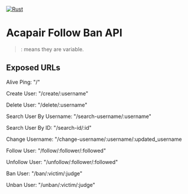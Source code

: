 [![Rust](https://github.com/Acapair/acapair_follow_ban_api/actions/workflows/rust.yml/badge.svg)](https://github.com/Acapair/acapair_follow_ban_api/actions/workflows/rust.yml)
# Acapair Follow Ban API

>: means they are variable.

## Exposed URLs
Alive Ping: "/"

Create User: "/create/:username"

Delete User: "/delete/:username"

Search User By Username: "/search-username/:username"

Search User By ID: "/search-id/:id"

Change Username: "/change-username/:username/:updated_username

Follow User: "/follow/:follower/:followed"

Unfollow User: "/unfollow/:follower/:followed"

Ban User: "/ban/:victim/:judge"

Unban User: "/unban/:victim/:judge"